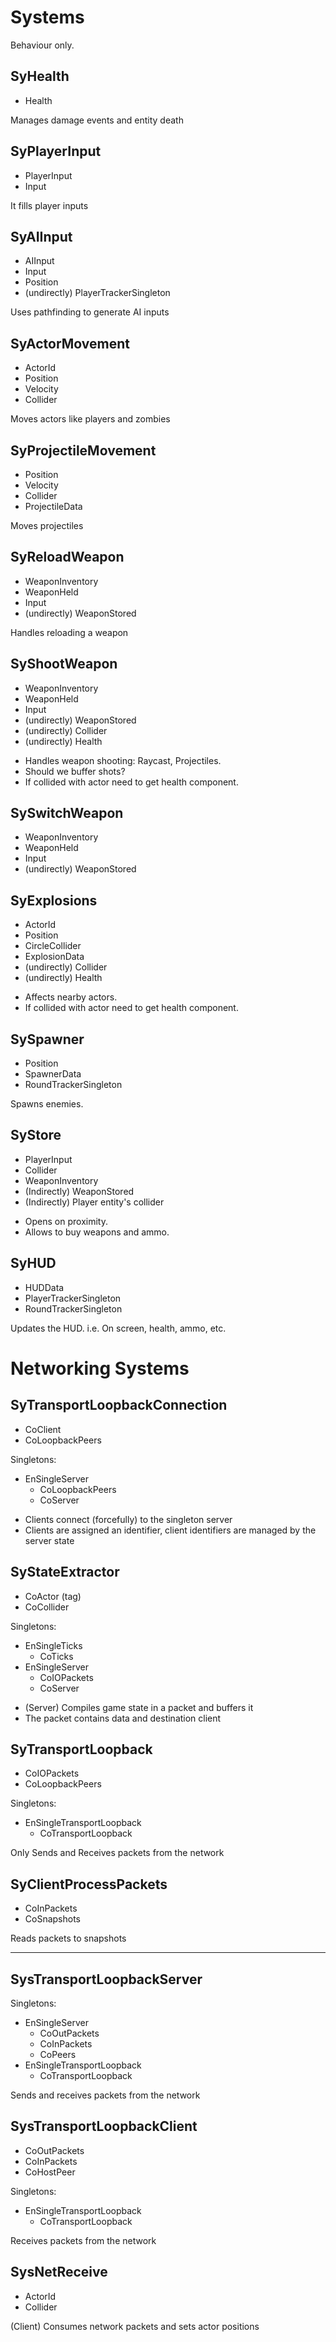 

# Systems

Behaviour only.

## SyHealth
* Health

Manages damage events and entity death

## SyPlayerInput
* PlayerInput
* Input

It fills player inputs

## SyAIInput
* AIInput
* Input
* Position
* (undirectly) PlayerTrackerSingleton

Uses pathfinding to generate AI inputs

## SyActorMovement
* ActorId
* Position
* Velocity
* Collider

Moves actors like players and zombies

## SyProjectileMovement
* Position
* Velocity
* Collider
* ProjectileData

Moves projectiles

## SyReloadWeapon
* WeaponInventory
* WeaponHeld
* Input
* (undirectly) WeaponStored

Handles reloading a weapon

## SyShootWeapon
* WeaponInventory
* WeaponHeld
* Input
* (undirectly) WeaponStored
* (undirectly) Collider
* (undirectly) Health

- Handles weapon shooting: Raycast, Projectiles.
- Should we buffer shots?
- If collided with actor need to get health component.

## SySwitchWeapon
* WeaponInventory
* WeaponHeld
* Input
* (undirectly) WeaponStored

## SyExplosions
* ActorId
* Position
* CircleCollider
* ExplosionData
* (undirectly) Collider
* (undirectly) Health

- Affects nearby actors.
- If collided with actor need to get health component.

## SySpawner
* Position
* SpawnerData
* RoundTrackerSingleton

Spawns enemies.

## SyStore
* PlayerInput
* Collider
* WeaponInventory
* (Indirectly) WeaponStored
* (Indirectly) Player entity's collider

- Opens on proximity.
- Allows to buy weapons and ammo.

## SyHUD
* HUDData
* PlayerTrackerSingleton
* RoundTrackerSingleton

Updates the HUD. i.e. On screen, health, ammo, etc.

# Networking Systems

## SyTransportLoopbackConnection
* CoClient
* CoLoopbackPeers

Singletons:
* EnSingleServer
    * CoLoopbackPeers
    * CoServer

- Clients connect (forcefully) to the singleton server
- Clients are assigned an identifier, client identifiers are managed by the server state

## SyStateExtractor
* CoActor (tag)
* CoCollider

Singletons:
* EnSingleTicks
    * CoTicks
* EnSingleServer
    * CoIOPackets
    * CoServer

- (Server) Compiles game state in a packet and buffers it
- The packet contains data and destination client


## SyTransportLoopback
* CoIOPackets
* CoLoopbackPeers

Singletons:
* EnSingleTransportLoopback
    * CoTransportLoopback

Only Sends and Receives packets from the network

## SyClientProcessPackets
* CoInPackets
* CoSnapshots

Reads packets to snapshots

---


## SysTransportLoopbackServer

Singletons:
* EnSingleServer
    * CoOutPackets
    * CoInPackets
    * CoPeers
* EnSingleTransportLoopback
    * CoTransportLoopback

Sends and receives packets from the network

## SysTransportLoopbackClient
* CoOutPackets
* CoInPackets
* CoHostPeer

Singletons:
* EnSingleTransportLoopback
    * CoTransportLoopback

Receives packets from the network

## SysNetReceive
* ActorId
* Collider

(Client) Consumes network packets and sets actor positions
